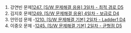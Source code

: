 1. 강연빈 문제[1247. [S/W 문제해결 응용] 3일차 - 최적 경로 D5](https://swexpertacademy.com/main/code/problem/problemDetail.do?contestProbId=AV15OZ4qAPICFAYD&categoryId=AV15OZ4qAPICFAYD&categoryType=CODE&problemTitle=&orderBy=FIRST_REG_DATETIME&selectCodeLang=ALL&select-1=&pageSize=10&pageIndex=2)
2. 김지호 문제[1249. [S/W 문제해결 응용] 4일차 - 보급로 D4](https://swexpertacademy.com/main/code/problem/problemDetail.do?contestProbId=AV15QRX6APsCFAYD&categoryId=AV15QRX6APsCFAYD&categoryType=CODE&problemTitle=1249&orderBy=FIRST_REG_DATETIME&selectCodeLang=ALL&select-1=&pageSize=10&pageIndex=1)
3. 안민섭 문제 -[1210. [S/W 문제해결 기본] 2일차 - Ladder1 D4](https://swexpertacademy.com/main/code/problem/problemDetail.do?contestProbId=AV14ABYKADACFAYh&categoryId=AV14ABYKADACFAYh&categoryType=CODE&problemTitle=&orderBy=INQUERY_COUNT&selectCodeLang=CCPP&select-1=&pageSize=10&pageIndex=2&&&&&&&&&)
4. 이중오 문제 -[1245. [S/W 문제해결 기본] 2일차 - 균형점 D5](https://swexpertacademy.com/main/code/problem/problemDetail.do?contestProbId=AV15MeBKAOgCFAYD&categoryId=AV15MeBKAOgCFAYD&categoryType=CODE&problemTitle=%EA%B7%A0%ED%98%95%EC%A0%90&orderBy=FIRST_REG_DATETIME&selectCodeLang=ALL&select-1=&pageSize=10&pageIndex=1)